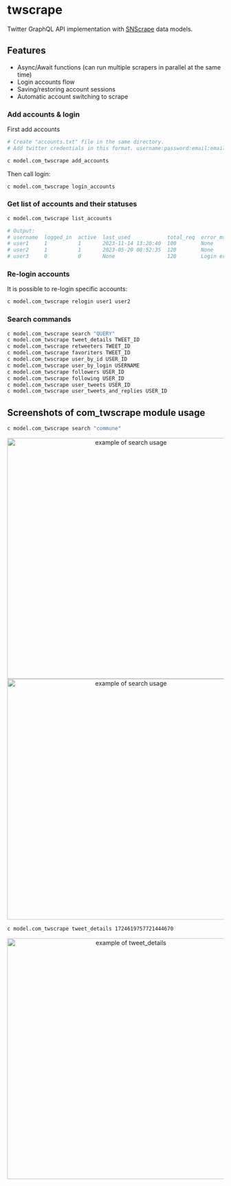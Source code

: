 # twscrape

Twitter GraphQL API implementation with [SNScrape](https://github.com/JustAnotherArchivist/snscrape) data models.

## Features
- Async/Await functions (can run multiple scrapers in parallel at the same time)
- Login accounts flow
- Saving/restoring account sessions
- Automatic account switching to scrape

### Add accounts & login

First add accounts

```sh
# Create "accounts.txt" file in the same directory. 
# Add twitter credentials in this format. username:password:email:email_password

c model.com_twscrape add_accounts
```

Then call login:

```sh
c model.com_twscrape login_accounts
```

### Get list of accounts and their statuses

```sh
c model.com_twscrape list_accounts

# Output:
# username  logged_in  active  last_used            total_req  error_msg
# user1     1          1       2023-11-14 13:20:40  100        None
# user2     1          1       2023-05-20 08:52:35  120        None
# user3     0          0       None                 120        Login error
```

### Re-login accounts

It is possible to re-login specific accounts:

```sh
c model.com_twscrape relogin user1 user2
```

### Search commands

```sh
c model.com_twscrape search "QUERY" 
c model.com_twscrape tweet_details TWEET_ID
c model.com_twscrape retweeters TWEET_ID 
c model.com_twscrape favoriters TWEET_ID 
c model.com_twscrape user_by_id USER_ID
c model.com_twscrape user_by_login USERNAME
c model.com_twscrape followers USER_ID 
c model.com_twscrape following USER_ID 
c model.com_twscrape user_tweets USER_ID 
c model.com_twscrape user_tweets_and_replies USER_ID 
```


## Screenshots of com_twscrape module usage

```sh
c model.com_twscrape search "commune" 
``````
<div align="center">
    <img src="https://i.ibb.co/HnhZp5T/commune-search1.png" alt="example of search usage" width="560px">   
    <img src="https://i.ibb.co/bND3bsN/commune-search2.png" alt="example of search usage" width="560px">
</div>

```sh
c model.com_twscrape tweet_details 1724619757721444670
``````
<div align="center">
    <img src="https://i.ibb.co/F6YJL2J/tweet-details.png" alt="example of tweet_details" width="560px">
</div>
